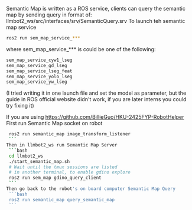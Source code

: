Semantic Map is written as a ROS service, clients can query the semantic map by sending query in format of: llmbot2_ws/src/interfaces/srv/SemanticQuery.srv
To launch teh semantic map service
```bash
ros2 run sem_map_service_***
```
where sem_map_service_*** is could be one of the following:
```bash
sem_map_service_cyw1_lseg
sem_map_service_gd_lseg
sem_map_service_lseg_feat
sem_map_service_yolo_lseg
sem_map_service_yw_lseg
```
(I tried writing it in one launch file and set the model as parameter, but the guide in ROS official website didn't work, if you are later interns you could try fixing it)

If you are using https://github.com/BillieGuo/HKU-2425FYP-RobotHelper
First run Semantic Map socket on robot
   ```bash
    ros2 run semantic_map image_transform_listener
    ```
Then in llmbot2_ws run Semantic Map Server
    ```bash
    cd llmbot2_ws
    ./start_semantic_map.sh
    # Wait until the tmux sessions are listed
    # in another terminal, to enable gdino explore
    ros2 run sem_map gdino_query_client
    ```
Then go back to the robot's on board computer Semantic Map Query
    ```bash
    ros2 run semantic_map query_semantic_map
    ```

